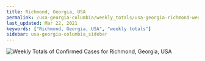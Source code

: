 ```yaml
---
title: Richmond, Georgia, USA
permalink: /usa-georgia-columbia/weekly_totals/usa-georgia-richmond-weekly_totals.html
last_updated: Mar 22, 2021
keywords: ["Richmond, Georgia, USA", "weekly totals"]
sidebar: usa-georgia-columbia_sidebar
---
```


![Weekly Totals of Confirmed Cases for Richmond, Georgia, USA](/covid_tracker/images/graphs/usa-georgia-richmond-weekly_totals_graph.png)
